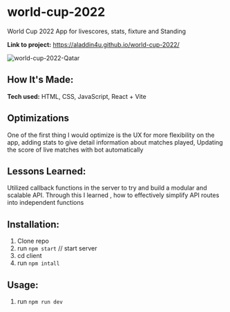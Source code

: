 ﻿# world-cup-2022

World Cup 2022 App for livescores, stats, fixture and Standing

**Link to project:** https://aladdin4u.github.io/world-cup-2022/

![world-cup-2022-Qatar](https://user-images.githubusercontent.com/101972392/203931456-2138d0b5-b856-42b4-bd9a-3a403d199bbc.gif)

## How It's Made:

**Tech used:** HTML, CSS, JavaScript, React + Vite

## Optimizations

One of the first thing I would optimize is the UX for more flexibility on the app, adding stats to give detail information about matches played, Updating the score of live matches with bot automatically

## Lessons Learned:

Utilized callback functions in the server to try and build a modular and scalable API. Through this I learned , how to effectively simplify API routes into independent functions

## Installation:

1. Clone repo
1. run `npm start` // start server
1. cd client
1. run `npm intall`

## Usage:

1. run `npm run dev`
